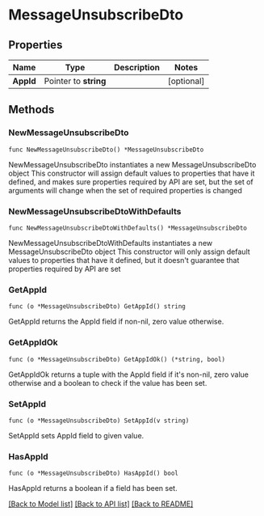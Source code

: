 # MessageUnsubscribeDto

## Properties

Name | Type | Description | Notes
------------ | ------------- | ------------- | -------------
**AppId** | Pointer to **string** |  | [optional] 

## Methods

### NewMessageUnsubscribeDto

`func NewMessageUnsubscribeDto() *MessageUnsubscribeDto`

NewMessageUnsubscribeDto instantiates a new MessageUnsubscribeDto object
This constructor will assign default values to properties that have it defined,
and makes sure properties required by API are set, but the set of arguments
will change when the set of required properties is changed

### NewMessageUnsubscribeDtoWithDefaults

`func NewMessageUnsubscribeDtoWithDefaults() *MessageUnsubscribeDto`

NewMessageUnsubscribeDtoWithDefaults instantiates a new MessageUnsubscribeDto object
This constructor will only assign default values to properties that have it defined,
but it doesn't guarantee that properties required by API are set

### GetAppId

`func (o *MessageUnsubscribeDto) GetAppId() string`

GetAppId returns the AppId field if non-nil, zero value otherwise.

### GetAppIdOk

`func (o *MessageUnsubscribeDto) GetAppIdOk() (*string, bool)`

GetAppIdOk returns a tuple with the AppId field if it's non-nil, zero value otherwise
and a boolean to check if the value has been set.

### SetAppId

`func (o *MessageUnsubscribeDto) SetAppId(v string)`

SetAppId sets AppId field to given value.

### HasAppId

`func (o *MessageUnsubscribeDto) HasAppId() bool`

HasAppId returns a boolean if a field has been set.


[[Back to Model list]](../README.md#documentation-for-models) [[Back to API list]](../README.md#documentation-for-api-endpoints) [[Back to README]](../README.md)


